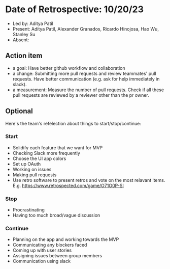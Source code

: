 # Date of Retrospective: 10/20/23

* Led by: Aditya Patil
* Present: Aditya Patil, Alexander Granados, Ricardo Hinojosa, Hao Wu, Stanley Su  
* Absent: 

## Action item

* a goal: Have better github workflow and collaboration
* a change: Submitting more pull requests and review teammates' pull requests. Have better communication (e.g. ask for help immediately in slack).
* a measurement: Measure the number of pull requests. Check if all these pull requests are reviewed by a reviewer other than the pr owner.


## Optional
Here's the team's refelection about things to start/stop/continue:
### Start
* Solidify each feature that we want for MVP
* Checking Slack more frequently
* Choose the UI app colors
* Set up OAuth
* Working on issues
* Making pull requests
* Use retro software to present retros and vote on the most relavant items. 
 E.g. https://www.retrospected.com/game/O71O0P-SI

### Stop
* Procrastinating
* Having too much broad/vague discussion

### Continue
* Planning on the app and working towards the MVP
* Communicating any blockers faced
* Coming up with user stories
* Assigning issues between group members
* Communication using slack
